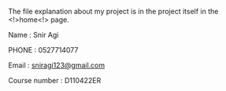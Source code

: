 The file explanation about my project is in the project itself in the <!>home<!> page.

Name : Snir Agi

PHONE : 0527714077

Email : sniragi123@gmail.com

Course number : D110422ER

